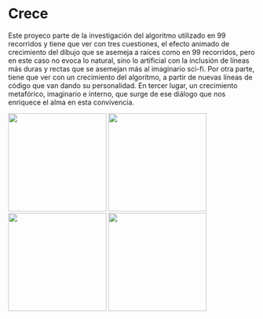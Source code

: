 # Crece

Este proyeco parte de la investigación del algoritmo utilizado en 99 recorridos y tiene que ver con tres cuestiones, el efecto animado de crecimiento del dibujo que se asemeja a raíces como en 99 recorridos, pero en este caso no evoca lo natural, sino lo artificial con la inclusión de líneas más duras y rectas que se asemejan más al imaginario sci-fi. Por otra parte, tiene que ver con un crecimiento del algoritmo, a partir de nuevas líneas de código que van dando su personalidad. En tercer lugar, un crecimiento metafórico, imaginario e interno, que surge de ese diálogo que nos enriquece el alma en esta convivencia.


<img src="https://github.com/andrusenn/sintitulo01/blob/master/images/01.jpg?raw=true" width="200"> <img src="https://github.com/andrusenn/fronteras/sintitulo01/master/images/02.jpg?raw=true" width="200"> <img src="https://github.com/andrusenn/fronteras/sintitulo01/master/images/03.jpg?raw=true" width="200"> <img src="https://github.com/andrusenn/fronteras/sintitulo01/master/images/04.jpg?raw=true" width="200"> 


